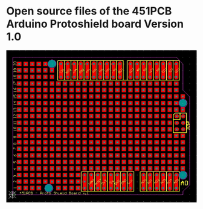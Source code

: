 # Open source files of the 451PCB Arduino Protoshield board Version 1.0


![alt text](https://github.com/451PCBCOM/Arduino-Protoshield-Board/blob/master/FILES/version%201.0/PICTURES/protoboard-shield-v1-top-silk.jpg)
